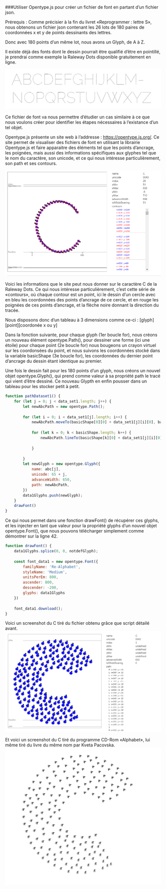 ###Utiliser Opentype.js pour créer un fichier de font en partant d’un fichier json.

Prérequis : 
Comme précisier à la fin du livret «Reprogrammer : lettre S», nous obtenons un fichier json contenant les 26 lots de 180 paires de coordonnées x et y de points dessinants des lettres.

Donc avec 180 points d’un même lot, nous avons un Glyph, de A à Z.

Il existe déjà des fonts dont le dessin pourrait être qualifié d’être en pointillé, je prendrai comme exemple la Raleway Dots disponible gratuitement en ligne.

![](../doc_img/openT4.png)

Ce fichier de font va nous permettre d’étudier un cas similaire à ce que nous voulons créer pour identifier les étapes nécessaires à l’existance d’un tel objet.

Opentype.js présente un site web à l’addresse : https://opentype.js.org/. Ce site permet de visualiser des fichiers de font en utilisant la librairie Opentype.js et faire apparaitre des éléments tel que les points d’ancrage, les poignées, mais aussi des informations spécifiques aux glyphes tel que le nom du caractère, son unicode, et ce qui nous intéresse particulièrement, son path et ses contours.

![](../doc_img/openT.png)

Voici les informations que le site peut nous donner sur le caractère C de la Raleway Dots.
Ce qui nous intéresse particulièrement, c’est cette série de «contours», où chaque contour est un point, ici le dessin d’un cercle avec en bleu les coordonnées des points d’ancrage de ce cercle, et en rouge les poignées de ces points d’ancrage, et la flèche noire donnant la direction du tracée. 

Nous disposons donc d’un tableau à 3 dimensions comme ce-ci :
[glyph][point][coordonée x ou y]

Dans la fonction suivante, pour chaque glyph (1er boucle for), nous créons un nouveau élément opentype.Path(), pour dessiner une forme (ici une étoile) pour chaque point (2e boucle for) nous bougeons un crayon virtuel sur les coordonsées du point, et nous suivons les coordonnées stocké dans la variable basicShape (3e boucle for), les coordonnées du dernier point d’ancrage du dessin étant identique au premier.

Une fois le dessin fait pour les 180 points d’un glyph, nous créons un nouvel objet opentype.Glyph(), qui prend comme valeur à sa propriété path le tracé qui vient d’être dessiné.
Ce nouveau Glypth en enfin pousser dans un tableau pour les stocker petit à petit.

```js
function pathDataset1() {
    for (let j = 0; j < data_set1.length; j++) {
        let newAbcPath = new opentype.Path();

        for (let i = 0; i < data_set1[j].length; i++) {
            newAbcPath.moveTo(basicShape[0][0] + data_set1[j][i][0], basicShape[0][1] + (data_set1[j][i][1] * (-1) + 500))

            for (let k = 0; k < basicShape.length; k++) {
                newAbcPath.lineTo(basicShape[k][0] + data_set1[j][i][0], basicShape[k][1] + (data_set1[j][i][1] * (-1) + 500))

            }

        }
        let newGlyph = new opentype.Glyph({
            name: abc[j],
            unicode: 65 + j,
            advanceWidth: 650,
            path: newAbcPath,
        })
        data1Glyphs.push(newGlyph);
    }
    drawFont()
}
```

Ce qui nous permet dans une fonction drawFont() de récupérer ces glyphs, et les injecter en tant que valeur pour la propriété glyphs d’un nouvel objet opentype.Font(), que nous pouvons 
télécharger simplement comme démontrer sur la ligne 42.


```js
function drawFont() {
    data1Glyphs.splice(0, 0, notdefGlyph);
    
    const font_data1 = new opentype.Font({
        familyName: 'Re-Alphabet',
        styleName: 'Medium',
        unitsPerEm: 800,
        ascender: 800,
        descender: -200,
        glyphs: data1Glyphs
    })
    
    font_data1.download();
}
```

Voici un screenshot du C tiré du fichier obtenu grâce que script détailé avant.
![](../doc_img/openT2.png)

Et voici un screenshot du C tiré du programme CD-Rom «Alphabet», lui même tiré du livre du même nom par Kveta Pacovska.
![](../doc_img/openT3.png)